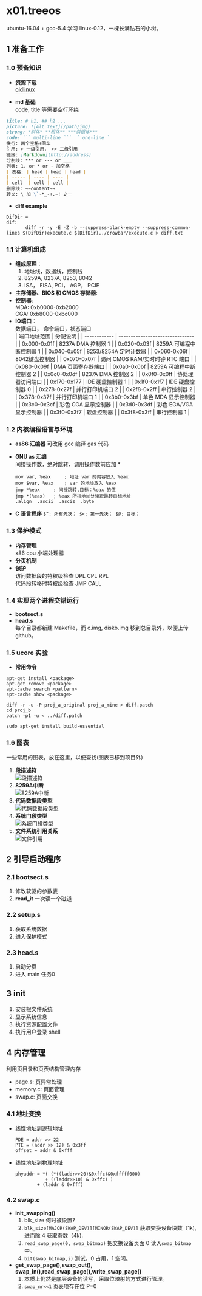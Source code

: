 # x01.treeos

ubuntu-16.04 + gcc-5.4 学习 linux-0.12，一棵长满钻石的小树。

## 1 准备工作

### 1.0 预备知识

- **资源下载**  
[oldlinux](http://www.oldlinux.org/)

- **md 基础**  
code, title 等需要空行环绕

```markdown
title: # h1, ## h2 ...
picture: ![Alt text](/path/img)
strong: *斜体* **粗体** ***斜粗体***
code: ``` multi-line ```  ` one-line `
换行: 两个空格+回车
引用: > 一级引用， >> 二级引用
链接: [Markdown](http://address)
分割线: *** or --- or ___
列表: 1. or * or - 加空格
| 表格: | head | head | head |
| ----- | ---- | ---- |
| cell  | cell | cell |
删除线: ~~content~~
转义: \ 加 \`~*_-+.~! 之一
```

- **diff example**

```example
DifDir =
dif:
       diff -r -y -E -Z -b --suppress-blank-empty --suppress-common-lines $(DifDir)execute.c $(DifDir)../crowbar/execute.c > diff.txt 
```

### 1.1 计算机组成  

- **组成原理**：  
  1. 地址线，数据线，控制线  
  2. 8259A, 8237A, 8253, 8042
  3. ISA， EISA, PCI， AGP， PCIE  
- **主存储器、BIOS 和 CMOS 存储器**:  
- **控制器**:  
  MDA: 0xb0000-0xb2000  
  CGA: 0xb8000-0xbc000  
- **IO端口**：  
  数据端口， 命令端口，状态端口  
  | 端口地址范围 | 分配说明                        |
  | ------------ | ------------------------------- |
  | 0x000-0x01f  | 8237A DMA 控制器 1              |
  | 0x020-0x03f  | 8259A 可编程中断控制器 1        |
  | 0x040-0x05f  | 8253/8254A 定时计数器           |
  | 0x060-0x06f  | 8042键盘控制器                  |
  | 0x070-0x07f  | 访问 CMOS RAM/实时时钟 RTC 端口 |
  | 0x080-0x09f  | DMA 页面寄存器端口              |
  | 0x0a0-0x0bf  | 8259A 可编程中断控制器 2        |
  | 0x0c0-0x0df  | 8237A DMA 控制器 2              |
  | 0x0f0-0x0ff  | 协处理器访问端口                |
  | 0x170-0x177  | IDE 硬盘控制器 1                |
  | 0x1f0-0x1f7  | IDE 硬盘控制器 0                |
  | 0x278-0x27f  | 并行打印机端口 2                |
  | 0x2f8-0x2ff  | 串行控制器 2                    |
  | 0x378-0x37f  | 并行打印机端口 1                |
  | 0x3b0-0x3bf  | 单色 MDA 显示控制器             |
  | 0x3c0-0x3cf  | 彩色 CGA 显示控制器             |
  | 0x3d0-0x3df  | 彩色 EGA/VGA 显示控制器         |
  | 0x3f0-0x3f7  | 软盘控制器                      |
  | 0x3f8-0x3ff  | 串行控制器 1                    |
 

### 1.2 内核编程语言与环境  

- **as86 汇编器**
  可改用 gcc 编译 gas 代码
- **GNU as 汇编**  
  间接操作数，绝对跳转、调用操作数前应加 *  

  ```example
  mov var, %eax     ; 地址 var 的内容放入 %eax  
  mov $var, %eax    ; var 的地址放入 %eax  
  jmp *%eax     ; 间接跳转,目标：%eax 的值  
  jmp *(%eax)   ; %eax 所指地址处读取跳转目标地址
  .align  .ascii  .asciz  .byte  
  ```

- **C 语言程序**
  `$^: 所有先决； $<: 第一先决； $@: 目标；`

### 1.3 保护模式  

- **内存管理**  
  x86 cpu 小端处理器  
- **分页机制**  
- **保护**  
  访问数据段的特权级检查  DPL CPL RPL  
  代码段转移时特权级检查  JMP CALL 

### 1.4 实现两个进程交错运行

- **bootsect.s**  
- **head.s**  
  每个目录都新建 Makefile，而 c.img, diskb.img 移到总目录外，以便上传 github。

### 1.5 ucore 实验

- **常用命令**  

```example
apt-get install <package>
apt-get remove <package>
apt-cache search <pattern>
spt-cache show <package>

diff -r -u -P proj_a_original proj_a_mine > diff.patch
cd proj_b
patch -p1 -u < ../diff.patch

sudo apt-get install build-essential
```

### 1.6 图表

一些常用的图表，放在这里，以便查找(图表已移到项目外)

1. **段描述符**  
![段描述符](../res/descriptor.png)
2. **8259A中断**  
![8259A中断](../res/8259A.png)
3. **代码数据段类型**  
![代码数据段类型](../res/type_data.png)
4. **系统门段类型**  
![系统门段类型](../res/type_sys.png)
5. **文件系统引用关系**  
![文件引用](../res/fs.png)

## 2 引导启动程序 

### 2.1 bootsect.s

1. 修改软驱的参数表
2. **read_it** 一次读一个磁道

### 2.2 setup.s 

1. 获取系统数据
2. 进入保护模式

### 2.3 head.s 

1. 启动分页
2. 进入 main 任务0

## 3 init

1. 安装根文件系统
2. 显示系统信息
3. 执行资源配置文件
4. 执行用户登录 shell

## 4 内存管理

利用页目录和页表结构管理内存

- page.s: 页异常处理
- memory.c: 页面管理
- swap.c: 页面交换

### 4.1 地址变换

- 线性地址到逻辑地址

  ```线性地址到逻辑地址
  PDE = addr >> 22
  PTE = (addr >> 12) & 0x3ff
  offset = addr & 0xfff
  ```

- 线性地址到物理地址

  ```线性地址到物理地址
  phyaddr = *( (*((laddr>>20)&0xffc)&0xfffff000)
             + ((laddr>>10) & 0xffc) )
          + (laddr & 0xfff)
  ```

### 4.2 swap.c

- **init_swapping()**
  1. blk_size 何时被设置?
  2. `blk_size[MAJOR(SWAP_DEV)][MINOR(SWAP_DEV)]` 获取交换设备块数（1k), 进而除 4 获取页数（4k).
  3. `read_swap_page(0, swap_bitmap)` 把交换设备页面 0 读入`swap_bitmap`中。
  4. `bit(swap_bitmap,i)` 测试，0 占用，1 空闲。
- **get_swap_page(),swap_out(), swap_in(),read_swap_page(),write_swap_page()**
  1. 本质上仍然是底层设备的读写，采取位映射的方式进行管理。
  2. `swap_nr<<1` 页表项存在位 P=0
